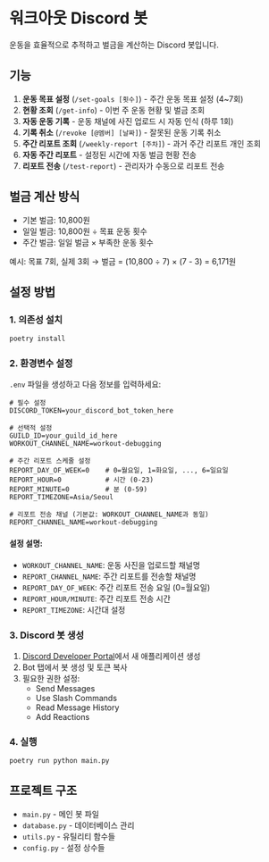 # 워크아웃 Discord 봇

운동을 효율적으로 추적하고 벌금을 계산하는 Discord 봇입니다.

## 기능

1. **운동 목표 설정** (`/set-goals [횟수]`) - 주간 운동 목표 설정 (4~7회)
2. **현황 조회** (`/get-info`) - 이번 주 운동 현황 및 벌금 조회
3. **자동 운동 기록** - 운동 채널에 사진 업로드 시 자동 인식 (하루 1회)
4. **기록 취소** (`/revoke [@멤버] [날짜]`) - 잘못된 운동 기록 취소
5. **주간 리포트 조회** (`/weekly-report [주차]`) - 과거 주간 리포트 개인 조회
6. **자동 주간 리포트** - 설정된 시간에 자동 벌금 현황 전송
7. **리포트 전송** (`/test-report`) - 관리자가 수동으로 리포트 전송

## 벌금 계산 방식

- 기본 벌금: 10,800원
- 일일 벌금: 10,800원 ÷ 목표 운동 횟수
- 주간 벌금: 일일 벌금 × 부족한 운동 횟수

예시: 목표 7회, 실제 3회 → 벌금 = (10,800 ÷ 7) × (7 - 3) = 6,171원

## 설정 방법

### 1. 의존성 설치
```bash
poetry install
```

### 2. 환경변수 설정
`.env` 파일을 생성하고 다음 정보를 입력하세요:

```env
# 필수 설정
DISCORD_TOKEN=your_discord_bot_token_here

# 선택적 설정
GUILD_ID=your_guild_id_here
WORKOUT_CHANNEL_NAME=workout-debugging

# 주간 리포트 스케줄 설정
REPORT_DAY_OF_WEEK=0    # 0=월요일, 1=화요일, ..., 6=일요일
REPORT_HOUR=0           # 시간 (0-23)
REPORT_MINUTE=0         # 분 (0-59)
REPORT_TIMEZONE=Asia/Seoul

# 리포트 전송 채널 (기본값: WORKOUT_CHANNEL_NAME과 동일)
REPORT_CHANNEL_NAME=workout-debugging
```

#### 설정 설명:
- `WORKOUT_CHANNEL_NAME`: 운동 사진을 업로드할 채널명
- `REPORT_CHANNEL_NAME`: 주간 리포트를 전송할 채널명
- `REPORT_DAY_OF_WEEK`: 주간 리포트 전송 요일 (0=월요일)
- `REPORT_HOUR/MINUTE`: 주간 리포트 전송 시간
- `REPORT_TIMEZONE`: 시간대 설정

### 3. Discord 봇 생성
1. [Discord Developer Portal](https://discord.com/developers/applications)에서 새 애플리케이션 생성
2. Bot 탭에서 봇 생성 및 토큰 복사
3. 필요한 권한 설정:
   - Send Messages
   - Use Slash Commands
   - Read Message History
   - Add Reactions

### 4. 실행
```bash
poetry run python main.py
```

## 프로젝트 구조

- `main.py` - 메인 봇 파일
- `database.py` - 데이터베이스 관리
- `utils.py` - 유틸리티 함수들
- `config.py` - 설정 상수들
